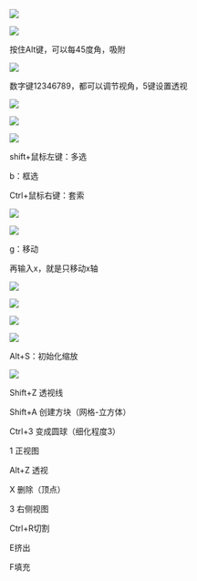 ![](./blender_img/0.png)

![](./blender_img/2.png)

按住Alt键，可以每45度角，吸附

![](./blender_img/3.png)

数字键12346789，都可以调节视角，5键设置透视

![](./blender_img/4.png)

![](./blender_img/5.png)

![](./blender_img/6.png)

shift+鼠标左键：多选

b：框选

Ctrl+鼠标右键：套索

![](./blender_img/7.png)

![](./blender_img/8.png)

g：移动

再输入x，就是只移动x轴

![](./blender_img/9.png)

![](./blender_img/10.png)

![](./blender_img/11.png)

![](./blender_img/12.png)

Alt+S：初始化缩放

![](./blender_img/13.png)

Shift+Z 透视线

Shift+A 创建方块（网格-立方体）

Ctrl+3 变成圆球（细化程度3）

1 正视图

Alt+Z 透视

X 删除（顶点）

3 右侧视图

Ctrl+R切割

E挤出

F填充

